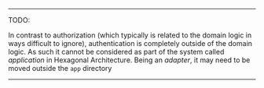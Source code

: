 
----
TODO:

In contrast to authorization (which typically is related to the domain logic in ways difficult to ignore), authentication is completely outside of the domain logic. As such it cannot be considered as part of the system called _application_ in Hexagonal Architecture. Being an _adapter_, it may need to be moved outside the `app` directory

----
